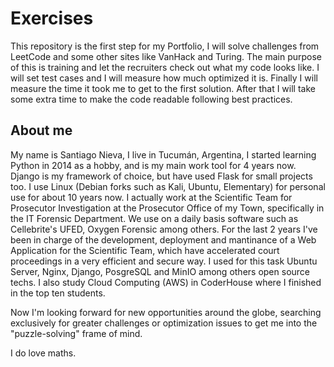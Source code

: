 # Exercises

This repository is the first step for my Portfolio, I will solve challenges from LeetCode and some other sites like VanHack and Turing. The main purpose of this is training and let the recruiters check out what my code looks like. I will set test cases and I will measure how much optimized it is. Finally I will measure the time it took me to get to the first solution. After that I will take some extra time to make the code readable following best practices.

## About me

My name is Santiago Nieva, I live in Tucumán, Argentina,  I started learning Python in 2014 as a hobby, and is my main work tool for 4 years now. Django is my framework of choice, but have used Flask for small projects too. I use Linux (Debian forks such as Kali, Ubuntu, Elementary) for personal use for about 10 years now. I actually work at the Scientific Team for Prosecutor Investigation at the Prosecutor Office of my Town, specifically in the IT Forensic Department. We use on a daily basis software such as Cellebrite's UFED, Oxygen Forensic among others. For the last 2 years I've been in charge of the development, deployment and mantinance of a Web Application for the Scientific Team, which have accelerated court proceedings in a very efficient and secure way. I used for this task Ubuntu Server, Nginx, Django, PosgreSQL and MinIO among others open source techs. I also study Cloud Computing (AWS) in CoderHouse where I finished in the top ten students.

Now I'm looking forward for new opportunities around the globe, searching exclusively for greater challenges or optimization issues to get me into the "puzzle-solving" frame of mind. 

I do love maths.
